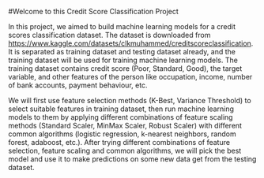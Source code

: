 #Welcome to this Credit Score Classification Project

In this project, we aimed to build machine learning models for a credit scores classification dataset. The dataset is downloaded from https://www.kaggle.com/datasets/clkmuhammed/creditscoreclassification. It is separated as training dataset and testing dataset already, and the training dataset will be used for training machine learning models. The training dataset contains credit score (Poor, Standard, Good), the target variable, and other features of the person like occupation, income, number of bank accounts, payment behaviour, etc. 

We will first use feature selection methods (K-Best, Variance Threshold) to select suitable features in training dataset, then run machine learning models to them by applying different combinations of feature scaling methods (Standard Scaler, MinMax Scaler, Robust Scaler) with different common algorithms (logistic regression, k-nearest neighbors, random forest, adaboost, etc.). After trying different combinations of feature selection, feature scaling and common algorithms, we will pick the best model and use it to make predictions on some new data get from the testing dataset.
